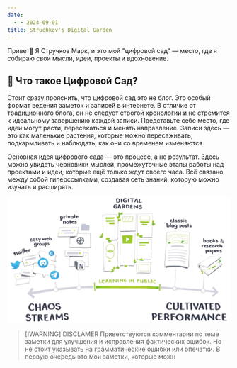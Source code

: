 ```yaml
---
date:
  - - 2024-09-01
title: Struchkov's Digital Garden
---
```

Привет👋
Я Стручков Марк, и это мой "цифровой сад" — место, где я собираю свои мысли, идеи, проекты и вдохновение. 
## 🍃 Что такое Цифровой Сад?
Стоит сразу прояснить, что цифровой сад это не блог. Это особый формат ведения заметок и записей в интернете. В отличие от традиционного блога, он не следует строгой хронологии и не стремится к идеальному завершению каждой записи. Представьте себе место, где идеи могут расти, пересекаться и менять направление. Записи здесь — это как маленькие растения, которые можно пересаживать, подкармливать и наблюдать, как они со временем изменяются.

  

Основная идея цифрового сада — это процесс, а не результат. Здесь можно увидеть черновики мыслей, промежуточные этапы работы над проектами и идеи, которые ещё только ждут своего часа. Всё связано между собой гиперссылками, создавая сеть знаний, которую можно изучать и расширять.

![digital-garden](files/digital-garden.png)


> [!WARNING] DISCLAMER
> Приветствуются комментарии по теме заметки для улучшения и исправления фактических ошибок. Но не стоит указывать на грамматические ошибки или опечатки. В первую очередь это мои заметки, которые можн


